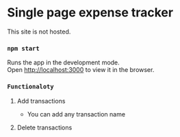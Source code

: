 # Single page expense tracker

This site is not hosted.

### `npm start`

Runs the app in the development mode.<br />
Open [http://localhost:3000](http://localhost:3000) to view it in the browser.


### `Functionaloty`

1. Add transactions
    * You can add any transaction name

2. Delete transactions
